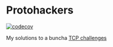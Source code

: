 # Protohackers

[![codecov](https://codecov.io/github/aalekhpatel07/protohackers/branch/actix/graph/badge.svg?token=H8O5F794AA)](https://codecov.io/github/aalekhpatel07/protohackers)

My solutions to a buncha [TCP challenges](https://protohackers.com/)

